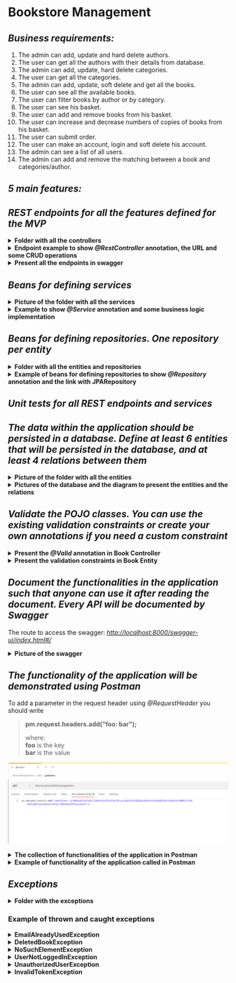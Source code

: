 # Bookstore Management

## <i>Business requirements:</i>

1. The admin can add, update and hard delete authors.
2. The user can get all the authors with their details from database.
3. The admin can add, update, hard delete categories.
4. The user can get all the categories.
5. The admin can add, update, soft delete and get all the books.
6. The user can see all the available books.
7. The user can filter books by author or by category.
8. The user can see his basket.
9. The user can add and remove books from his basket.
10. The user can increase and decrease numbers of copies of books from his basket.
11. The user can submit order.
12. The user can make an account, login and soft delete his account.
13. The admin can see a list of all users. 
14. The admin can add and remove the matching between a book and categories/author.

## <i>5 main features:</i>


## <i>REST endpoints for all the features defined for the MVP</i>

<details><summary><b>Folder with all the controllers</b></summary>

<p align="center">
  <img src="pictures/controllers.png" alt="endpoints">
</p>

</details>

<details><summary><b>Endpoint example to show <i>@RestController</i> annotation, the URL and some CRUD operations</b></summary>

<p align="center">
  <img src="pictures/restcontroller_book.png" alt="restcontroller_book">
</p>

</details>

<details><summary><b>Present all the endpoints in swagger</b></summary>

<p align="center">
  <img src="pictures/swagger_endpoints.png" alt="swagger_endpoints">
</p>

</details>

## <i>Beans for defining services</i>

<details><summary><b>Picture of the folder with all the services</b></summary>

<p align="center">
  <img src="pictures/services.png" alt="services">
</p>

</details>

<details><summary><b>Example to show <i>@Service</i> annotation and some business logic implementation</b></summary>

<p align="center">
  <img src="pictures/service_bean.png" alt="service_bean">
</p>

</details>

## <i>Beans for defining repositories. One repository per entity</i>

<details><summary><b>Folder with all the entities and repositories</b></summary>
<p align="center">
  <img src="pictures/entities.png" alt="entities">
  <br>
  <img src="pictures/repositories.png" alt="repositories" style="margin-top:20px;">
</p>
</details>

<details>
  <summary><b>Example of beans for defining repositories to show <i>@Repository</i> annotation and the link with JPARepository</b></summary>

  <p align="center">
    <img src="pictures/repository_book.png" alt="repository_book">
    <br>
    <img src="pictures/repository_bookbasket.png" alt="repository_bookbasket" style="margin-top:20px;">
  </p>

</details>

## <i>Unit tests for all REST endpoints and services</i>


## <i>The data within the application should be persisted in a database. Define at least 6 entities that will be persisted in the database, and at least 4 relations between them</i>
 

<details><summary><b>Picture of the folder with all the entities</b></summary>

<p align="center">
  <img src="pictures/entities.png" alt="entities">
</p>

</details>

<details><summary><b>Pictures of the database and the diagram to present the entities and the relations</b></summary>

<p align="center">
  <img src="pictures/database.png" alt="database">
</p>

<p align="center">
  <img src="pictures/MySQLWorkbenchDiagram.png" alt="diagram">
</p>

</details>

## <i>Validate the POJO classes. You can use the existing validation constraints or create your own annotations if you need a custom constraint</i>

<details><summary><b>Present the <i>@Valid</i> annotation in Book Controller</b></summary>

<p align="center">
  <img src="pictures/validation.png" alt="validation">
</p>

</details>

<details><summary><b>Present the validation constraints in Book Entity</b></summary>

<p align="center">
  <img src="pictures/constraints.png" alt="constraints">
</p>

</details>

## <i>Document the functionalities in the application such that anyone can use it after reading the document. Every API will be documented by Swagger</i>
 
The route to access the swagger: [<i>http://localhost:8000/swagger-ui/index.html#/</i>](http://localhost:8000/swagger-ui/index.html#/)

<details><summary><b>Picture of the swagger</b></summary>

<p align="center">
  <img src="pictures/swagger.png" alt="swagger">
</p>

</details>

## <i>The functionality of the application will be demonstrated using Postman</i>

To add a parameter in the request header using *@RequestHeader* you should write 
> **pm.request.headers.add("foo: bar");**
> 
> where:<br>
> **foo** is the key <br>
> **bar** is the value

<p align="center">
  <img src="pictures/request header example.png" alt="request header example">
</p>

<details><summary><b>The collection of functionalities of the application in Postman</b></summary>

<p align="center">
  <img src="pictures/functions in postman.png" alt="functions in postman">
</p>

</details>

<details><summary><b>Example of functionality of the application called in Postman</b></summary>

<p align="center">
  <img src="pictures/getBasket.png" alt="getBasket functionality">
</p>

</details>

## <i>Exceptions</i>

<details><summary><b>Folder with the exceptions</b></summary>

<p align="center">
  <img src="pictures/exception_folder.png" alt="exception_folder">
</p>

</details>

### Example of thrown and caught exceptions 
<details><summary><b>EmailAlreadyUsedException</b></summary>

<p align="center">
  <img src="pictures/EmailAlreadyUsedException.png" alt="EmailAlreadyUsedException">
</p>

</details>


<details><summary><b>DeletedBookException</b></summary>

<p align="center">
  <img src="pictures/DeletedBookException.png" alt="DeletedBookException">
</p>

</details>


<details><summary><b>NoSuchElementException</b></summary>

<p align="center">
  <img src="pictures/NoSuchElementException.png" alt="NoSuchElementException">
    <img src="pictures/NoSuchElementException 1.png" alt="NoSuchElementException 1">
</p>

</details>

<details><summary><b>UserNotLoggedInException</b></summary>

<p align="center">
  <img src="pictures/UserNotLoggedInException.png" alt="UserNotLoggedInException">
</p>

</details>

<details><summary><b>UnauthorizedUserException</b></summary>

<p align="center">
  <img src="pictures/UnauthorizedUserException.png" alt="UnauthorizedUserException">
</p>

</details>

<details><summary><b>InvalidTokenException</b></summary>

<p align="center">
  <img src="pictures/InvalidTokenException.png" alt="InvalidTokenException">
</p>

</details>
